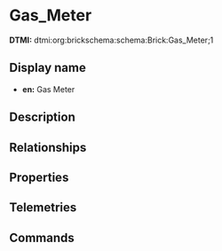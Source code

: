 # Gas_Meter
**DTMI:** dtmi:org:brickschema:schema:Brick:Gas_Meter;1
## Display name
- **en:** Gas Meter
## Description
## Relationships
## Properties
## Telemetries
## Commands
